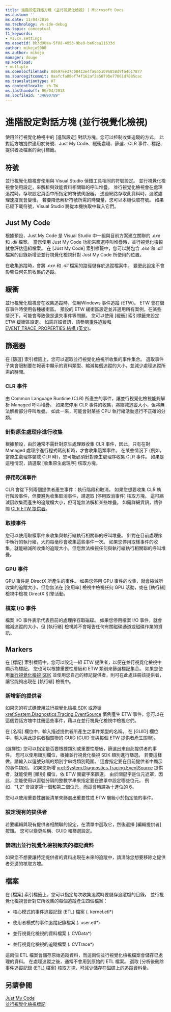 ```yaml
---
title: 進階設定對話方塊 (並行視覺化檢視) | Microsoft Docs
ms.custom: ''
ms.date: 11/04/2016
ms.technology: vs-ide-debug
ms.topic: conceptual
f1_keywords:
- vs.cv.settings
ms.assetid: bb3d90aa-5f08-4953-9be0-be6cea11633d
author: mikejo5000
ms.author: mikejo
manager: douge
ms.workload:
- multiple
ms.openlocfilehash: 8d697ee37cb8412e4fa0a51096858d9fa4b17877
ms.sourcegitcommit: 0aafcfa08ef74f162af2e5079be77061d7885cac
ms.translationtype: HT
ms.contentlocale: zh-TW
ms.lasthandoff: 06/04/2018
ms.locfileid: "34690789"
---
```

# <a name="advanced-settings-dialog-box-concurrency-visualizer"></a>進階設定對話方塊 (並行視覺化檢視)
使用並行視覺化檢視中的 [進階設定] 對話方塊，您可以控制收集追蹤的方式。  此對話方塊提供適用於符號、Just My Code、緩衝處理、篩選、CLR 事件、標記、提供者及檔案的索引標籤。  
  
## <a name="symbols"></a>符號  
 並行視覺化檢視會使用與 Visual Studio 偵錯工具相同的符號設定。 並行視覺化檢視會使用設定，來解析與效能資料相關聯的呼叫堆疊。  並行視覺化檢視會在處理追蹤時，存取設定頁面中所指定的符號伺服器。  透過網路存取此資料時，追蹤處理速度就會變慢。  若要降低解析符號所需的時間量，您可以本機快取符號。 如果已經下載符號，Visual Studio 將從本機快取中載入它們。  
  
## <a name="just-my-code"></a>Just My Code  
 根據預設，Just My Code 是 Visual Studio 中一組與目前方案建立關聯的 .*exe* 和 .*dll* 檔案。 當您使用 Just My Code 功能來篩選呼叫堆疊時，並行視覺化檢視就會評估這組檔案。 在 [Just My Code] 索引標籤中，您可以將包含 .*exe* 和 .*dll* 檔案的目錄新增至並行視覺化檢視針對 Just My Code 所使用的位置。  
  
 在收集追蹤時，會將 .*exe* 和 .*dll* 檔案的路徑儲存於追蹤檔案中。  變更此設定不會影響任何先前收集的追蹤。  
  
## <a name="buffering"></a>緩衝  
 並行視覺化檢視會在收集追蹤時，使用Windows 事件追蹤 (ETW)。  ETW 會在儲存事件時使用各種緩衝區。  預設的 ETW 緩衝區設定並非適用所有案例，在某些情況下，可能會導致像是遺失事件等問題。  您可以使用 [緩衝] 索引標籤來設定 ETW 緩衝區設定。 如需詳細資訊，請參閱[事件追蹤](http://go.microsoft.com/fwlink/?LinkId=234579)和 [EVENT_TRACE_PROPERTIES 結構 (英文)](http://go.microsoft.com/fwlink/?LinkId=234580)。  
  
## <a name="filter"></a>篩選器  
 在 [篩選] 索引標籤上，您可以選取並行視覺化檢視所收集的事件集合。 選取事件子集會限制要在報表中顯示的資料類型、縮減每個追蹤的大小，並減少處理追蹤所需的時間。  
  
### <a name="clr-events"></a>CLR 事件  
 由 Common Language Runtime (CLR) 所產生的事件，讓並行視覺化檢視能夠解析 Managed 呼叫堆疊。  如果您停用 CLR 事件的收集，將縮減追蹤大小，但將無法解析部分呼叫堆疊。  如此一來，可能會對某些 CPU 執行緒活動進行不正確的分類。  
  
### <a name="collect-for-native-processes"></a>針對原生處理序進行收集  
 根據預設，由於通常不需針對原生處理器收集 CLR 事件，因此，只有在對 Managed 處理序進行程式碼剖析時，才會收集這類事件。  在某些情況下 (例如，當原生處理序裝載 CLR 時)，您可能必須針對原生處理序收集 CLR 事件。  如果是這種情況，請選取 [收集原生處理序] 核取方塊。  
  
### <a name="disable-rundown-events"></a>停用取消事件  
 CLR 會從下列兩個提供者產生事件︰執行階段和取消。  如果您想要收集 CLR 執行階段事件，但要避免收集取消事件，請選取 [停用取消事件] 核取方塊。  這可縮減因收集而產生的追蹤檔大小，但可能無法解析某些堆疊。 如需詳細資訊，請參閱 [CLR ETW 提供者](/dotnet/framework/performance/clr-etw-providers)。  
  
### <a name="sample-events"></a>取樣事件  
 您可以使用取樣事件來收集與執行緒執行相關聯的呼叫堆疊。 針對在目前處理序中執行的執行緒，大約每毫秒會收集這些事件一次。 如果您停用取樣事件的收集，就能縮減所收集的追蹤大小，但您無法檢視任何與執行緒執行相關聯的呼叫堆疊。  
  
### <a name="gpu-events"></a>GPU 事件  
 GPU 事件是 DirectX 所產生的事件。 如果您停用 GPU 事件的收集，就會縮減所收集的追蹤大小，但您無法在 [使用率] 檢視中檢視任何 GPU 活動，或在 [執行緒] 檢視中檢視 DirectX 引擎活動。  
  
### <a name="file-io-events"></a>檔案 I/O 事件  
 檔案 I/O 事件表示代表目前的處理序存取磁碟。  如果您停用檔案 I/O 事件，就會縮減追蹤的大小，但 [執行緒] 檢視將不會報告任何有關磁碟通道或磁碟作業的資訊。  
  
## <a name="markers"></a>Markers  
 在 [標記] 索引標籤中，您可以設定一組 ETW 提供者，以便在並行視覺化檢視中顯示為標記。  您也可以根據重要性層級和 ETW 類別來篩選標記集合。  如果您使用[並行視覺化檢視 SDK](../profiling/concurrency-visualizer-sdk.md) 並使用您自己的標記提供者，則可在此處註冊該提供者，讓它能夠出現在 [執行緒] 檢視中。  
  
### <a name="add-a-new-provider"></a>新增新的提供者  
 如果您的程式碼使用[並行視覺化檢視 SDK](../profiling/concurrency-visualizer-sdk.md) 或遵循 <xref:System.Diagnostics.Tracing.EventSource> 慣例產生 ETW 事件，您可以在這個對話方塊中註冊這些事件，藉以在並行視覺化檢視中檢視它們。  
  
 在 [名稱] 欄位中，輸入描述提供者所產生之事件類型的名稱。  在 [GUID] 欄位中，輸入與此提供者相關聯的 GUID (GUID 會與每個 ETW 提供者產生關聯)。  
  
 (選擇性) 您可以指定是否要根據類別或重要性層級，篩選出來自此提供者的事件。  您可以使用類別欄位，根據並行視覺化檢視 SDK 類別進行篩選。  若要這樣做，請輸入以逗號分隔的類別字串或類別範圍。  這會指定要在目前提供者中顯示的事件類別。  如果您新增 <xref:System.Diagnostics.Tracing.EventSource> 提供者，就能使用 [類別] 欄位，依 ETW 關鍵字來篩選。  由於關鍵字是位元遮罩，因此，您能使用以逗號分隔的整數字串來指定要在遮罩中設定哪些位元。 例如，"1,2" 會設定第一個和第二個位元，而這會轉譯為十進位的 6。  
  
 您可以使用重要性層級清單來篩選出重要性或 ETW 層級小於指定值的事件。  
  
### <a name="configure-an-existing-provider"></a>設定現有的提供者  
 若要編輯與現有提供者相關聯的設定，在清單中選取它，然後選擇 [編輯提供者] 按鈕。  您可以變更名稱、GUID 和篩選設定。  
  
### <a name="filter-marker-data-out-of-concurrency-visualizer-reports"></a>篩選出並行視覺化檢視報表的標記資料  
 如果您不想要讓特定提供者的資料出現在未來的追蹤中，請清除您想要移除之提供者旁邊的核取方塊。  
  
## <a name="files"></a>檔案  
 在 [檔案] 索引標籤上，您可以指定每次收集追蹤時要儲存追蹤檔的目錄。  並行視覺化檢視會針對它所收集的每個追蹤產生四個檔案：  
  
-   核心模式的事件追蹤記錄 (ETL) 檔案 (*.* kernel.etl*)  
  
-   使用者模式的事件追蹤記錄檔案 (*.* user.etl*)  
  
-   並行視覺化檢視的資料檔案 (*.* CVData*)  
  
-   並行視覺化檢視的追蹤檔案 (*.* CVTrace*)  
  
 這兩個 ETL 檔案會儲存原始追蹤資料，而這兩個並行視覺化檢視檔案會儲存已處理的資料。  在處理追蹤之後，通常不會用到原始的 ETL 檔案。  選取 [分析後刪除事件追蹤記錄 (ETL) 檔案] 核取方塊，可減少儲存在磁碟上的追蹤資料量。  
  
## <a name="see-also"></a>另請參閱  
 [Just My Code](../profiling/just-my-code-threads-view.md)   
 [並行視覺化檢視標記](../profiling/concurrency-visualizer-markers.md)